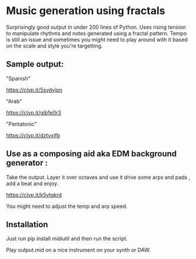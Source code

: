 # Music generation using fractals

Surprisingly good output in under 200 lines of Python. Uses rising tension to manipulate rhythms and notes generated using a fractal pattern. Tempo is still an issue and sometimes you might need to play around with it based on the scale and style you're targetting.

## Sample output:

"Spanish"

https://clyp.it/5svdyipn

"Arab"

https://clyp.it/gib1e0r3

"Pentatonic"

https://clyp.it/dztvxjfb

## Use as a composing aid aka EDM background generator :

Take the output. Layer it over octaves and use it drive some arps and pads , add a beat and enjoy.

https://clyp.it/k5vtgkrd

You might need to adjust the temp and arp speed.

## Installation

Just run pip install midiutil and then run the script. 

Play output.mid on a nice instrument on your synth or DAW.
